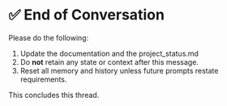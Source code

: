 # ✅ End of Conversation

Please do the following:

1. Update the documentation and the project_status.md
2. Do **not** retain any state or context after this message.
3. Reset all memory and history unless future prompts restate requirements.

This concludes this thread.

